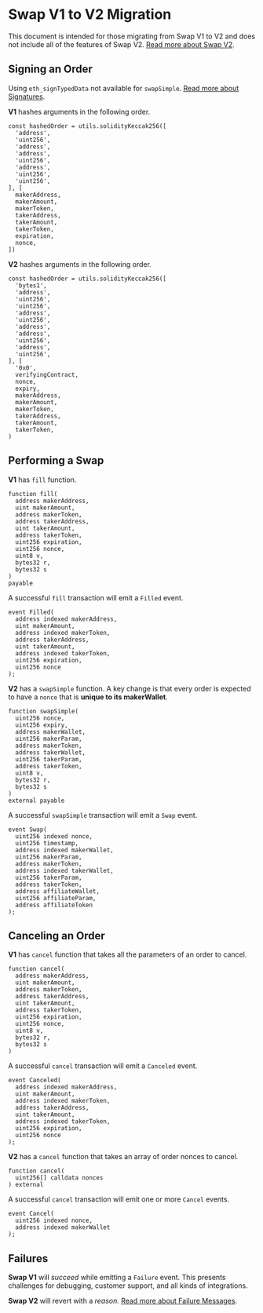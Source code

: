 # Swap V1 to V2 Migration

This document is intended for those migrating from Swap V1 to V2 and does not include all of the features of Swap V2. [Read more about Swap V2](README.md).

## Signing an Order

Using `eth_signTypedData` not available for `swapSimple`. [Read more about Signatures](README.md#signatures).

**V1** hashes arguments in the following order.

```
const hashedOrder = utils.solidityKeccak256([
  'address',
  'uint256',
  'address',
  'address',
  'uint256',
  'address',
  'uint256',
  'uint256',
], [
  makerAddress,
  makerAmount,
  makerToken,
  takerAddress,
  takerAmount,
  takerToken,
  expiration,
  nonce,
])
```

**V2** hashes arguments in the following order.

```
const hashedOrder = utils.solidityKeccak256([
  'bytes1',
  'address',
  'uint256',
  'uint256',
  'address',
  'uint256',
  'address',
  'address',
  'uint256',
  'address',
  'uint256',
], [
  '0x0',
  verifyingContract,
  nonce,
  expiry,
  makerAddress,
  makerAmount,
  makerToken,
  takerAddress,
  takerAmount,
  takerToken,
)
```

## Performing a Swap

**V1** has `fill` function.

```
function fill(
  address makerAddress,
  uint makerAmount,
  address makerToken,
  address takerAddress,
  uint takerAmount,
  address takerToken,
  uint256 expiration,
  uint256 nonce,
  uint8 v,
  bytes32 r,
  bytes32 s
)
payable
```

A successful `fill` transaction will emit a `Filled` event.

```
event Filled(
  address indexed makerAddress,
  uint makerAmount,
  address indexed makerToken,
  address takerAddress,
  uint takerAmount,
  address indexed takerToken,
  uint256 expiration,
  uint256 nonce
);
```

**V2** has a `swapSimple` function. A key change is that every order is expected to have a `nonce` that is **unique to its makerWallet**.

```
function swapSimple(
  uint256 nonce,
  uint256 expiry,
  address makerWallet,
  uint256 makerParam,
  address makerToken,
  address takerWallet,
  uint256 takerParam,
  address takerToken,
  uint8 v,
  bytes32 r,
  bytes32 s
)
external payable
```

A successful `swapSimple` transaction will emit a `Swap` event.

```
event Swap(
  uint256 indexed nonce,
  uint256 timestamp,
  address indexed makerWallet,
  uint256 makerParam,
  address makerToken,
  address indexed takerWallet,
  uint256 takerParam,
  address takerToken,
  address affiliateWallet,
  uint256 affiliateParam,
  address affiliateToken
);
```

## Canceling an Order

**V1** has `cancel` function that takes all the parameters of an order to cancel.

```
function cancel(
  address makerAddress,
  uint makerAmount,
  address makerToken,
  address takerAddress,
  uint takerAmount,
  address takerToken,
  uint256 expiration,
  uint256 nonce,
  uint8 v,
  bytes32 r,
  bytes32 s
)
```

A successful `cancel` transaction will emit a `Canceled` event.

```
event Canceled(
  address indexed makerAddress,
  uint makerAmount,
  address indexed makerToken,
  address takerAddress,
  uint takerAmount,
  address indexed takerToken,
  uint256 expiration,
  uint256 nonce
);
```

**V2** has a `cancel` function that takes an array of order nonces to cancel.

```
function cancel(
  uint256[] calldata nonces
) external
```

A successful `cancel` transaction will emit one or more `Cancel` events.

```
event Cancel(
  uint256 indexed nonce,
  address indexed makerWallet
);
```

## Failures

**Swap V1** will _succeed_ while emitting a `Failure` event. This presents challenges for debugging, customer support, and all kinds of integrations.

**Swap V2** will revert with a _reason._ [Read more about Failure Messages](README.md#failure-messages).
